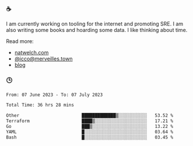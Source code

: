 ### ☕

I am currently working on tooling for the internet and promoting SRE. I am also writing some books and hoarding some data. I like thinking about time. 

Read more:

 - [natwelch.com](https://natwelch.com)
 - [@icco@merveilles.town](https://merveilles.town/@icco)
 - [blog](https://writing.natwelch.com)

### 🕒

<!--START_SECTION:waka-->

```txt
From: 07 June 2023 - To: 07 July 2023

Total Time: 36 hrs 28 mins

Other                        █████████████▒░░░░░░░░░░░   53.52 %
Terraform                    ████▒░░░░░░░░░░░░░░░░░░░░   17.21 %
Go                           ███▒░░░░░░░░░░░░░░░░░░░░░   13.22 %
YAML                         █░░░░░░░░░░░░░░░░░░░░░░░░   03.64 %
Bash                         █░░░░░░░░░░░░░░░░░░░░░░░░   03.45 %
```

<!--END_SECTION:waka-->

